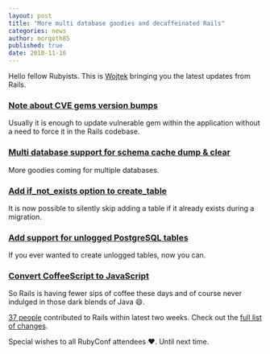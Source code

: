 ```yaml
---
layout: post
title: "More multi database goodies and decaffeinated Rails"
categories: news
author: morgoth85
published: true
date: 2018-11-16
---
```


Hello fellow Rubyists. This is [Wojtek](https://twitter.com/morgoth85) bringing you the latest updates from Rails.

### [Note about CVE gems version bumps](https://github.com/rails/rails/pull/34392)

Usually it is enough to update vulnerable gem within the application without a need to force it in the Rails codebase.

### [Multi database support for schema cache dump & clear](https://github.com/rails/rails/pull/34181)

More goodies coming for multiple databases.  

### [Add if_not_exists option to create_table](https://github.com/rails/rails/pull/31382)

It is now possible to silently skip adding a table if it already exists during a migration.

### [Add support for unlogged PostgreSQL tables](https://github.com/rails/rails/pull/34221)

If you ever wanted to create unlogged tables, now you can.

### [Convert CoffeeScript to JavaScript](https://github.com/rails/rails/pull/34177)

So Rails is having fewer sips of coffee these days and of course never indulged in those dark blends of Java 😄.

[37 people](https://contributors.rubyonrails.org/contributors/in-time-window/20181101-20181116) contributed to Rails within latest two weeks. Check out the [full list of changes](https://github.com/rails/rails/compare/master@%7B2018-11-01%7D...@%7B2018-11-16%7D).  

Special wishes to all RubyConf attendees ❤️. Until next time.
